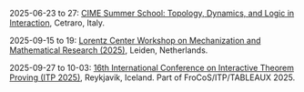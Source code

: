 2025-06-23 to 27: [CIME Summer School: Topology, Dynamics, and Logic in Interaction](https://www.cimec.unitn.it/2740/cime-schools-2025 "The summer school explores interactions between topology, dynamics, and logic, with applications in physics. Topics include dynamical systems, topological invariants, and computability. Discussions cover applications in quantum chaos and statistical mechanics, emphasizing interdisciplinary mathematical approaches."), Cetraro, Italy.

2025-09-15 to 19: [Lorentz Center Workshop on Mechanization and Mathematical Research (2025)](https://www.lorentzcenter.nl/mechanization-and-mathematical-research.html "Examines mechanized methods in mathematical research. Topics include automated theorem proving, computational algebra, and formal verification for advancing mathematical proofs."), Leiden, Netherlands.

2025-09-27 to 10-03: [16th International Conference on Interactive Theorem Proving (ITP 2025)](https://icetcs.github.io/frocos-itp-tableaux25/itp/ "Explores interactive theorem proving, covering formal verification, proof assistants, and automated reasoning. Topics include software verification, mathematical proofs, and applications in computer science, emphasizing computational logic advancements."), Reykjavik, Iceland. Part of FroCoS/ITP/TABLEAUX 2025.

